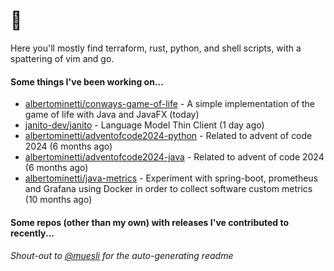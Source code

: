 # :wave:

Here you'll mostly find terraform, rust, python, and shell scripts, with a spattering of vim and go.

#### Some things I've been working on...

- [albertominetti/conways-game-of-life](https://github.com/albertominetti/conways-game-of-life) - A simple implementation of the game of life with Java and JavaFX (today)
- [janito-dev/janito](https://github.com/janito-dev/janito) - Language Model Thin Client (1 day ago)
- [albertominetti/adventofcode2024-python](https://github.com/albertominetti/adventofcode2024-python) - Related to advent of code 2024 (6 months ago)
- [albertominetti/adventofcode2024-java](https://github.com/albertominetti/adventofcode2024-java) - Related to advent of code 2024 (6 months ago)
- [albertominetti/java-metrics](https://github.com/albertominetti/java-metrics) - Experiment with spring-boot, prometheus and Grafana using Docker in order to collect software custom metrics (10 months ago)

#### Some repos (other than my own) with releases I've contributed to recently...


###### Shout-out to [@muesli](//github.com/muesli/markscribe) for the auto-generating readme
